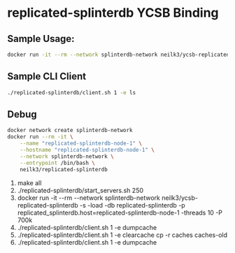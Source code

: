 # replicated-splinterdb YCSB Binding

## Sample Usage:

```bash
docker run -it --rm --network splinterdb-network neilk3/ycsb-replicated-splinterdb -s -load -db replicated-splinterdb -p replicated_splinterdb.host=replicated-splinterdb-node-1 -threads 10 -P 700k 
```

## Sample CLI Client
```bash
./replicated-splinterdb/client.sh 1 -e ls
```

## Debug

```bash
docker network create splinterdb-network
docker run --rm -it \
    --name "replicated-splinterdb-node-1" \
    --hostname "replicated-splinterdb-node-1" \
    --network splinterdb-network \
    --entrypoint /bin/bash \
    neilk3/replicated-splinterdb
```


1. make all
2. ./replicated-splinterdb/start_servers.sh 250
3. docker run -it --rm --network splinterdb-network neilk3/ycsb-replicated-splinterdb -s -load -db replicated-splinterdb -p replicated_splinterdb.host=replicated-splinterdb-node-1 -threads 10 -P 700k 
4. ./replicated-splinterdb/client.sh 1 -e dumpcache
4. ./replicated-splinterdb/client.sh 1 -e clearcache
cp -r caches caches-old
4. ./replicated-splinterdb/client.sh 1 -e dumpcache